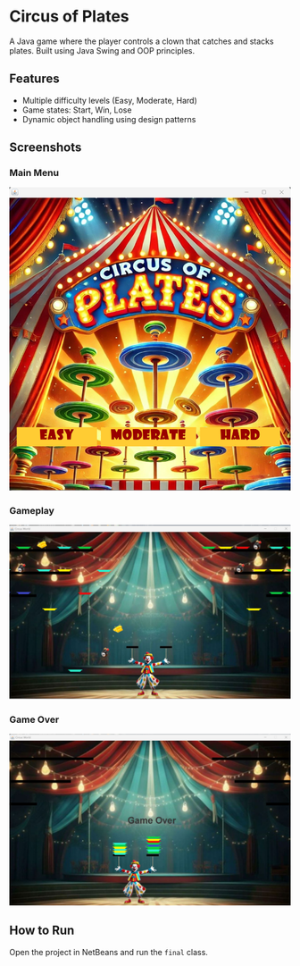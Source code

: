 # Circus of Plates

A Java game where the player controls a clown that catches and stacks plates. Built using Java Swing and OOP principles.

## Features
- Multiple difficulty levels (Easy, Moderate, Hard)
- Game states: Start, Win, Lose
- Dynamic object handling using design patterns

## Screenshots

### Main Menu  
![Main Menu](Project-Documents/Screenshots/main_menu.png)

### Gameplay  
![Gameplay](Project-Documents/Screenshots/gameplay.png)

### Game Over  
![Game Over](Project-Documents/Screenshots/game_over.png)



## How to Run
Open the project in NetBeans and run the `final` class.


